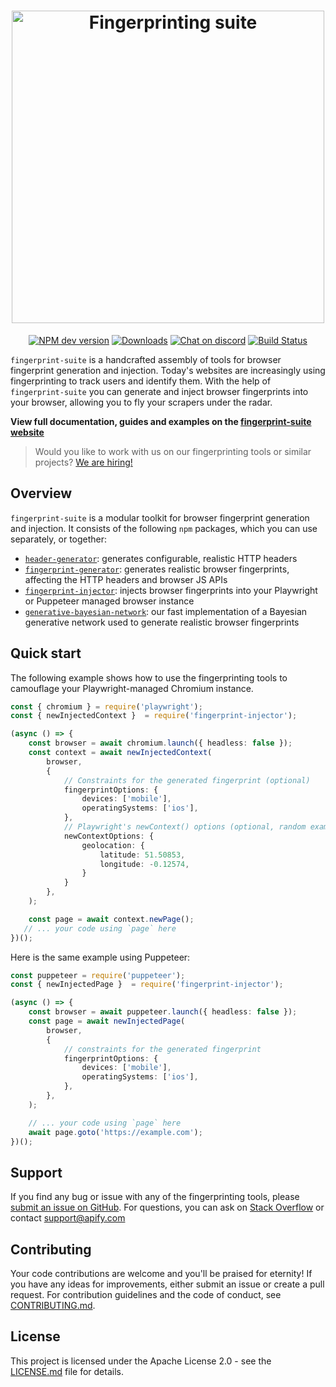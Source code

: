 <h1 align="center">
    <a href="https://apify.github.io/fingerprint-suite/">
        <picture>
          <source media="(prefers-color-scheme: dark)" srcset="https://raw.githubusercontent.com/apify/fingerprint-suite/master/website/static/img/logo_big_light.svg">
          <img alt="Fingerprinting suite" src="https://raw.githubusercontent.com/apify/fingerprint-suite/master/website/static/img/logo_big_dark.svg" width="500">
        </picture>
    </a>
    <br>
</h1>

<p align=center>
    <a href="https://www.npmjs.com/package/fingerprint-injector" rel="nofollow"><img src="https://img.shields.io/npm/v/fingerprint-injector/latest.svg" alt="NPM dev version" data-canonical-src="https://img.shields.io/npm/v/fingerprint-injector/next.svg" style="max-width: 100%;"></a>
    <a href="https://www.npmjs.com/package/fingerprint-injector" rel="nofollow"><img src="https://img.shields.io/npm/dw/fingerprint-injector" alt="Downloads" data-canonical-src="https://img.shields.io/npm/dw/fingerprint-injector" style="max-width: 100%;"></a>
    <a href="https://discord.gg/jyEM2PRvMU" rel="nofollow"><img src="https://img.shields.io/discord/801163717915574323?label=discord" alt="Chat on discord" data-canonical-src="https://img.shields.io/discord/801163717915574323?label=discord" style="max-width: 100%;"></a>
    <a href="https://github.com/apify/fingerprint-suite/actions/workflows/test-and-release.yml"><img src="https://github.com/apify/fingerprint-suite/actions/workflows/test-and-release.yml/badge.svg?branch=stable" alt="Build Status" style="max-width: 100%;"></a>
</p>

`fingerprint-suite` is a handcrafted assembly of tools for browser fingerprint generation and injection.
Today's websites are increasingly using fingerprinting to track users and identify them.
With the help of `fingerprint-suite` you can generate and inject browser fingerprints into your browser, allowing you to fly your scrapers under the radar.

**View full documentation, guides and examples on the [fingerprint-suite website](https://apify.github.io/fingerprint-suite/)**

> Would you like to work with us on our fingerprinting tools or similar projects? [We are hiring!](https://apify.com/jobs#senior-node.js-engineer)

## Overview

`fingerprint-suite` is a modular toolkit for browser fingerprint generation and injection. It consists of the following `npm` packages, which you can use separately, or together:

- [`header-generator`](https://www.npmjs.com/package/header-generator): generates configurable, realistic HTTP headers
- [`fingerprint-generator`](https://www.npmjs.com/package/fingerprint-generator): generates realistic browser fingerprints, affecting the HTTP headers and browser JS APIs 
- [`fingerprint-injector`](https://www.npmjs.com/package/fingerprint-injector): injects browser fingerprints into your Playwright or Puppeteer managed browser instance
- [`generative-bayesian-network`](https://www.npmjs.com/package/generative-bayesian-network): our fast implementation of a Bayesian generative network used to generate realistic browser fingerprints

## Quick start

The following example shows how to use the fingerprinting tools to camouflage your Playwright-managed Chromium instance.

```typescript
const { chromium } = require('playwright');
const { newInjectedContext }  = require('fingerprint-injector');

(async () => {
    const browser = await chromium.launch({ headless: false });
    const context = await newInjectedContext(
        browser,
        {
            // Constraints for the generated fingerprint (optional)
            fingerprintOptions: {
                devices: ['mobile'],
                operatingSystems: ['ios'],
            },
            // Playwright's newContext() options (optional, random example for illustration)
            newContextOptions: {
                geolocation: {
                    latitude: 51.50853,
                    longitude: -0.12574,
                }
            }
        },
    );

    const page = await context.newPage();
   // ... your code using `page` here
})();
```

Here is the same example using Puppeteer:

```typescript
const puppeteer = require('puppeteer');
const { newInjectedPage }  = require('fingerprint-injector');

(async () => {
    const browser = await puppeteer.launch({ headless: false });
    const page = await newInjectedPage(
        browser,
        {
            // constraints for the generated fingerprint
            fingerprintOptions: {
                devices: ['mobile'],
                operatingSystems: ['ios'],
            },
        },
    );

    // ... your code using `page` here
    await page.goto('https://example.com');
})();
```

<!-- ## Performance
With ever-improving performance of antibot fingerprinting services, we use some of the industry-leading services to benchmark our performance.
The following table shows how is the latest build of `fingerprint-suite` doing in tests provided by various open-source fingerprinting services.

The performace is evaluated using school-like grades (A being the best, F being the worst).
|Service|Grade|
|---|---|
|BotD    |![](https://byob.yarr.is/apify/fingerprint-suite/BotD) |
|CreepJS |![](https://byob.yarr.is/apify/fingerprint-suite/CreepJS)| -->

## Support

If you find any bug or issue with any of the fingerprinting tools, please [submit an issue on GitHub](https://github.com/apify/fingerprint-suite/issues).
For questions, you can ask on [Stack Overflow](https://stackoverflow.com/questions/tagged/apify) or contact support@apify.com

## Contributing

Your code contributions are welcome and you'll be praised for eternity!
If you have any ideas for improvements, either submit an issue or create a pull request.
For contribution guidelines and the code of conduct,
see [CONTRIBUTING.md](https://github.com/apify/fingerprint-suite/blob/master/CONTRIBUTING.md).

## License

This project is licensed under the Apache License 2.0 -
see the [LICENSE.md](https://github.com/apify/fingerprint-suite/blob/master/LICENSE.md) file for details.

